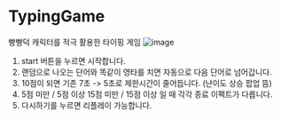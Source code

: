 # TypingGame
빵빵덕 캐릭터를 적극 활용한 타이핑 게임
![image](https://user-images.githubusercontent.com/97587597/190341385-b1fee67f-6da3-437c-9cbb-a7e790621893.png)

1. start 버튼을 누르면 시작합니다.
2. 랜덤으로 나오는 단어와 똑같이 영타를 치면 자동으로 다음 단어로 넘어갑니다.
3. 10점이 되면 기존 7초 -> 5초로 제한시간이 줄어듭니다. (난이도 상승 팝업 뜸)
4. 5점 미만 / 5점 이상 15점 미만 / 15점 이상 일 때 각각 종료 이펙트가 다릅니다.
5. 다시하기를 누르면 리플레이 가능합니다.
